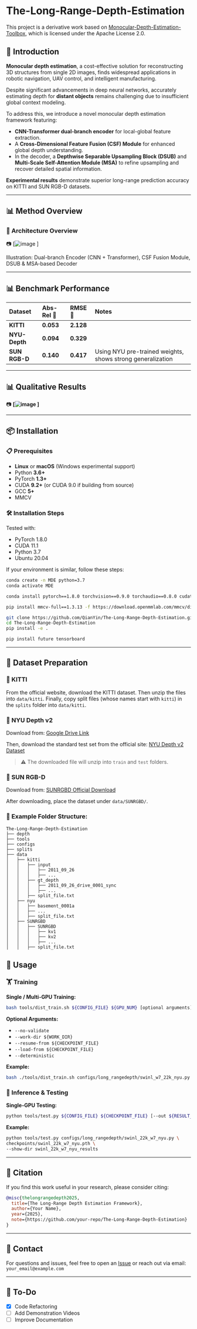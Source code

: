 # The-Long-Range-Depth-Estimation

This project is a derivative work based on [Monocular-Depth-Estimation-Toolbox](https://github.com/Ma-Zhuang/DepthFormer), 
which is licensed under the Apache License 2.0.

## 📖 Introduction

**Monocular depth estimation**, a cost-effective solution for reconstructing 3D structures from single 2D images, finds widespread applications in robotic navigation, UAV control, and intelligent manufacturing.

Despite significant advancements in deep neural networks, accurately estimating depth for **distant objects** remains challenging due to insufficient global context modeling.

To address this, we introduce a novel monocular depth estimation framework featuring:

* **CNN-Transformer dual-branch encoder** for local-global feature extraction.
* A **Cross-Dimensional Feature Fusion (CSF) Module** for enhanced global depth understanding.
* In the decoder, a **Depthwise Separable Upsampling Block (DSUB)** and **Multi-Scale Self-Attention Module (MSA)** to refine upsampling and recover detailed spatial information.

**Experimental results** demonstrate superior long-range prediction accuracy on KITTI and SUN RGB-D datasets.

---
## 📊 Method Overview

### 📌 Architecture Overview

📷 [![image](https://github.com/user-attachments/assets/2736fe56-3299-4fb9-85aa-364612fc581f)
]

Illustration: Dual-branch Encoder (CNN + Transformer), CSF Fusion Module, DSUB & MSA-based Decoder

---

## 📊 Benchmark Performance

| Dataset       | Abs-Rel 🔽 | RMSE 🔽   | Notes                                                      |
| :------------ | :--------- | :-------- | :--------------------------------------------------------- |
| **KITTI**     | **0.053**  | **2.128** |                                                            |
| **NYU-Depth** | **0.094**  | **0.329** |                                                            |
| **SUN RGB-D** | **0.140**  | **0.417** | Using NYU pre-trained weights, shows strong generalization |

---

## 📊 Qualitative Results

 📷 **\[![image](https://github.com/user-attachments/assets/8d2871ea-8258-4056-9742-5a4b11074995)
]**

---

## 📦 Installation

### 📋 Prerequisites

* **Linux** or **macOS** (Windows experimental support)
* Python **3.6+**
* PyTorch **1.3+**
* CUDA **9.2+** (or CUDA 9.0 if building from source)
* GCC **5+**
* MMCV

### 🛠️ Installation Steps

Tested with:

* PyTorch 1.8.0
* CUDA 11.1
* Python 3.7
* Ubuntu 20.04

If your environment is similar, follow these steps:

```bash
conda create -n MDE python=3.7
conda activate MDE

conda install pytorch==1.8.0 torchvision==0.9.0 torchaudio==0.8.0 cudatoolkit=11.1 -c pytorch -c conda-forge

pip install mmcv-full==1.3.13 -f https://download.openmmlab.com/mmcv/dist/cu111/torch1.8.0/index.html

git clone https://github.com/QianYin/The-Long-Range-Depth-Estimation.git
cd The-Long-Range-Depth-Estimation
pip install -e .

pip install future tensorboard
```

---

## 📂 Dataset Preparation
### 🔹 KITTI

From the official website, download the KITTI dataset. Then unzip the files into `data/kitti`. Finally, copy split files (whose names start with `kitti`) in the `splits` folder into `data/kitti`.

### 🔹 NYU Depth v2

Download from: [Google Drive Link](https://drive.google.com/file/d/1AysroWpfISmm-yRFGBgFTrLy6FjQwvwP/view?usp=sharing)

Then, download the standard test set from the official site:
[NYU Depth v2 Dataset](https://cs.nyu.edu/~fergus/datasets/nyu_depth_v2.html)

> ⚠️ The downloaded file will unzip into `train` and `test` folders.

### 🔹 SUN RGB-D

Download from: [SUNRGBD Official Download](https://rgbd.cs.princeton.edu/)

After downloading, place the dataset under `data/SUNRGBD/`.

### 🔹 Example Folder Structure:

```
The-Long-Range-Depth-Estimation
├── depth
├── tools
├── configs
├── splits
├── data
│   ├── kitti
│   │   ├── input
│   │   │   ├── 2011_09_26
│   │   │   ├── ...
│   │   ├── gt_depth
│   │   │   ├── 2011_09_26_drive_0001_sync
│   │   │   ├── ...
│   │   ├── split_file.txt
│   ├── nyu
│   │   ├── basement_0001a
│   │   ├── ...
│   │   ├── split_file.txt
│   ├── SUNRGBD
│   │   ├── SUNRGBD
│   │   │   ├── kv1
│   │   │   ├── kv2
│   │   │   ├── ...
│   │   ├── split_file.txt
```

## 🚀 Usage

### 🏋️ Training

**Single / Multi-GPU Training:**

```bash
bash tools/dist_train.sh ${CONFIG_FILE} ${GPU_NUM} [optional arguments]
```

**Optional Arguments:**

* `--no-validate`
* `--work-dir ${WORK_DIR}`
* `--resume-from ${CHECKPOINT_FILE}`
* `--load-from ${CHECKPOINT_FILE}`
* `--deterministic`

**Example:**

```bash
bash ./tools/dist_train.sh configs/long_rangedepth/swinl_w7_22k_nyu.py 2 --work-dir work_dirs/saves/long_rangedepth/swinl_w7_22k_nyu
```

### 🦪 Inference & Testing

**Single-GPU Testing:**

```bash
python tools/test.py ${CONFIG_FILE} ${CHECKPOINT_FILE} [--out ${RESULT_FILE}] [--eval ${EVAL_METRICS}] [--show]
```

**Example:**

```bash
python tools/test.py configs/long_rangedepth/swinl_22k_w7_nyu.py \
checkpoints/swinl_22k_w7_nyu.pth \
--show-dir swinl_22k_w7_nyu_results
```

---


## 📖 Citation

If you find this work useful in your research, please consider citing:

```bibtex
@misc{thelongrangedepth2025,
  title={The Long-Range Depth Estimation Framework},
  author={Your Name},
  year={2025},
  note={https://github.com/your-repo/The-Long-Range-Depth-Estimation}
}
```

---

## 📩 Contact

For questions and issues, feel free to open an [Issue](https://github.com/your-repo/The-Long-Range-Depth-Estimation/issues) or reach out via email: `your_email@example.com`

---

## 📌 To-Do

* [x] Code Refactoring
* [ ] Add Demonstration Videos
* [ ] Improve Documentation
